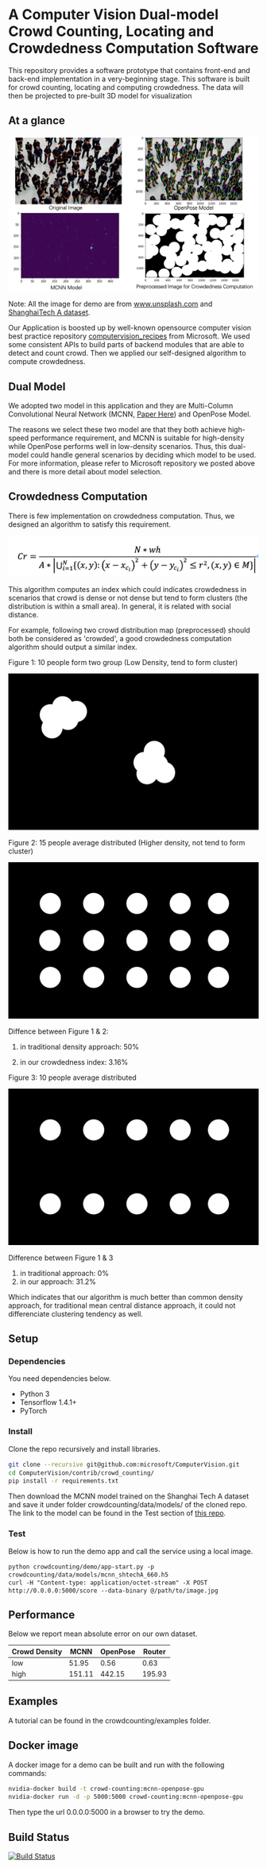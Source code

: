 
# A Computer Vision Dual-model Crowd Counting, Locating and Crowdedness Computation Software

This repository provides a software prototype that contains front-end and back-end implementation in a very-beginning stage. This software is built for crowd counting, locating and computing crowdedness. The data will then be projected to pre-built 3D model for visualization

## At a glance
[![Figure 1][pic 1]][pic 1]

Note: All the image for demo are from www.unsplash.com and [ShanghaiTech A dataset](https://github.com/desenzhou/ShanghaiTechDataset).

Our Application is boosted up by well-known opensource computer vision best practice repository [computervision_recipes](https://github.com/microsoft/computervision-recipes) from Microsoft. We used some consistent APIs to build parts of backend modules that are able to detect and count crowd. Then we applied our self-designed algorithm to compute crowdedness.

## Dual Model

We adopted two model in this application and they are Multi-Column Convolutional Neural Network (MCNN, [Paper Here]()) and OpenPose Model.

The reasons we select these two model are that they both achieve high-speed performance requirement, and MCNN is suitable for high-density while OpenPose performs well in low-density scenarios. Thus, this dual-model could handle general scenarios by deciding which model to be used. For more information, please refer to Microsoft repository we posted above and there is more detail about model selection.

[pic 1]: crowd_counting/media/glance.PNG

## Crowdedness Computation

There is few implementation on crowdedness computation. Thus, we designed an algorithm to satisfy this requirement.

[![Figure 2][pic 2]][pic 2]

This algorithm computes an index which could indicates crowdedness in scenarios that crowd is dense or not dense but tend to form clusters (the distribution is within a small area). In general, it is related with social distance.

For example, following two crowd distribution map (preprocessed) should both be considered as 'crowded', a good crowdedness computation algorithm should output a similar index.

Figure 1: 10 people form two group (Low Density, tend to form cluster)

[![Figure 3][pic 3]][pic 3]

Figure 2: 15 people average distributed (Higher density, not tend to form cluster)

[![Figure 4][pic 4]][pic 4]

Diffence between Figure 1 & 2:

1. in traditional density approach: 50%

2. in our crowdedness index: 3.16%

Figure 3: 10 people average distributed

[![Figure 4][pic 5]][pic 5]

Difference between Figure 1 & 3

1. in traditional approach: 0%
2. in our approach: 31.2%

Which indicates that our algorithm is much better than common density approach, for traditional mean central distance approach, it could not differenciate clustering tendency as well.

[pic 2]: crowd_counting/media/equation.png
[pic 3]: crowd_counting/crowdcounting/data/images/den1.png
[pic 4]: crowd_counting/crowdcounting/data/images/den2.png
[pic 5]: crowd_counting/crowdcounting/data/images/den3.png



## Setup
### Dependencies
You need dependencies below. 
- Python 3
- Tensorflow 1.4.1+
- PyTorch

### Install
Clone the repo recursively and install libraries.
```bash
git clone --recursive git@github.com:microsoft/ComputerVision.git
cd ComputerVision/contrib/crowd_counting/
pip install -r requirements.txt 
```

Then download the MCNN model trained on the Shanghai Tech A dataset and save it under folder crowdcounting/data/models/ of the cloned repo. The link to the model can be found in the Test section of [this repo](https://github.com/svishwa/crowdcount-mcnn).

### Test
Below is how to run the demo app and call the service using a local image.
```
python crowdcounting/demo/app-start.py -p crowdcounting/data/models/mcnn_shtechA_660.h5
curl -H "Content-type: application/octet-stream" -X POST http://0.0.0.0:5000/score --data-binary @/path/to/image.jpg
```
## Performance
Below we report mean absolute error on our own dataset. 

|Crowd Density | MCNN | OpenPose | Router|
| -------| ------- | ------- | ------- |
| low | 51.95 | 0.56 | 0.63 |
| high |  151.11 | 442.15 | 195.93 |


## Examples
A tutorial can be found in the crowdcounting/examples folder.

## Docker image
A docker image for a demo can be built and run with the following commands:
```bash
nvidia-docker build -t crowd-counting:mcnn-openpose-gpu
nvidia-docker run -d -p 5000:5000 crowd-counting:mcnn-openpose-gpu
```
Then type the url 0.0.0.0:5000 in a browser to try the demo.

## Build Status
[![Build Status](https://dev.azure.com/team-sharat/crowd-counting/_apis/build/status/lixzhang.cnt?branchName=lixzhang%2Fsubmodule-rev3)](https://dev.azure.com/team-sharat/crowd-counting/_build/latest?definitionId=49&branchName=lixzhang%2Fsubmodule-rev3)
